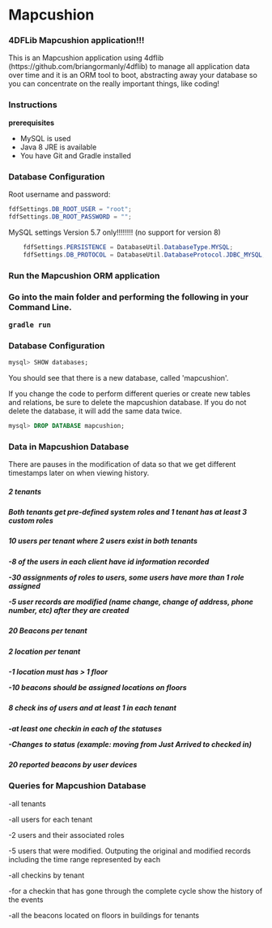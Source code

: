 <h1>Mapcushion</h1>
<h3>4DFLib Mapcushion application!!!</h3>
This is an Mapcushion application using 4dflib (https://github.com/briangormanly/4dflib) to manage all application data over time and it is an ORM tool to boot, abstracting away your database so you can concentrate on the really important things, like coding!

<h3>Instructions</h3>
<strong>prerequisites</strong>
<ul>
<li>MySQL is used</li>
<li>Java 8 JRE is available</li>
<li>You have Git and Gradle installed</li>
</ul>

<h3>Database Configuration</h3>

Root username and password:
```Java
fdfSettings.DB_ROOT_USER = "root";
fdfSettings.DB_ROOT_PASSWORD = "";
```

MySQL settings Version 5.7 only!!!!!!!! (no support for version 8)
```Java
    fdfSettings.PERSISTENCE = DatabaseUtil.DatabaseType.MYSQL;
    fdfSettings.DB_PROTOCOL = DatabaseUtil.DatabaseProtocol.JDBC_MYSQL;
```

<h3>Run the Mapcushion ORM application<h3> 

Go into the main folder and performing the following in your Command Line.
```
gradle run
```
<h3>Database Configuration</h3>

```SQL
mysql> SHOW databases;
```
You should see that there is a new database, called 'mapcushion'.

If you change the code to perform different queries or create new tables and relations, be sure to delete the mapcushion database.
If you do not delete the database, it will add the same data twice.
```SQL
mysql> DROP DATABASE mapcushion;
```

<h3>Data in Mapcushion Database</h3>

There are pauses in the modification of data so that we get different timestamps later on when viewing history.

<h5>2 tenants<h5>

<h5>Both tenants get pre-defined system roles and 1 tenant has at least 3 custom roles<h5>

<h5>10 users per tenant where 2 users exist in both tenants<h5>

-8 of the users in each client have id information recorded

-30 assignments of roles to users, some users have more than 1 role assigned

-5 user records are modified (name change, change of address, phone number, etc) after they are created

<h5>20 Beacons per tenant<h5>

<h5>2 location per tenant<h5>

-1 location must has > 1 floor

-10 beacons should be assigned locations on floors

<h5>8 check ins of users and at least 1 in each tenant<h5>

-at least one checkin in each of the statuses

-Changes to status (example: moving from Just Arrived to checked in)

<h5>20 reported beacons by user devices<h5>

<h3>Queries for Mapcushion Database</h3>

-all tenants

-all users for each tenant

-2 users and their associated roles

-5 users that were modified. Outputing the original and modified records including the time range represented by each

-all checkins by tenant

-for a checkin that has gone through the complete cycle show the history of the events

-all the beacons located on floors in buildings for tenants
